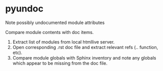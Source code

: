 # pyundoc

Note possibly undocumented module attributes

Compare module contents with doc items.

1. Extract list of modules from local htmllive server.
2. Open corresponding .rst doc file and extract relevant refs
   (.. function, etc).
3. Compare module globals with Sphinx inventory and note any globals
   which appear to be missing from the doc file.
